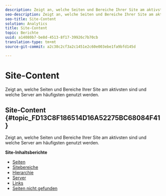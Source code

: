 ```yaml
---
description: Zeigt an, welche Seiten und Bereiche Ihrer Site am aktivsten sind und welche Server am häufigsten genutzt werden.
seo-description: Zeigt an, welche Seiten und Bereiche Ihrer Site am aktivsten sind und welche Server am häufigsten genutzt werden.
seo-title: Site-Content
solution: Analytics
title: Site-Content
topic: Berichte
uuid: a14080b7-be8d-4513-8f17-39926c7b70cb
translation-type: tm+mt
source-git-commit: a2c38c2cf3a2c1451e2c60e003ebe1fa9bfd145d

---
```



# Site-Content

Zeigt an, welche Seiten und Bereiche Ihrer Site am aktivsten sind und welche Server am häufigsten genutzt werden.

## Site-Content {#topic_FD13C8F186514D16A52275BC68084F41}

Zeigt an, welche Seiten und Bereiche Ihrer Site am aktivsten sind und welche Server am häufigsten genutzt werden.

**Site-Inhaltsberichte**

* [Seiten](../../../components/c-variables/dimensionslist/reports-pages.md#concept_0219136EA25745B58434D0C7E751D7D5)
* [Sitebereiche](../../../components/c-variables/dimensionslist/reports-site-sections.md#concept_39E550D7A9E34C9580E81F5F9E12BDDD)
* [Hierarchie](../../../components/c-variables/dimensionslist/reports-hierarchy.md#concept_845DFC7699C54E4A81C89D7F5396136B)
* [Server](../../../components/c-variables/dimensionslist/reports-servers.md#concept_A5CABE5BB44E4919BE27E7C4EAD8F6CE)
* [Links](../../../components/c-variables/dimensionslist/reports-links.md#concept_E6D8D3C5A834415C972CF4002D849281)
* [Seiten nicht gefunden](../../../components/c-variables/dimensionslist/reports-pages-not-found.md#concept_46A8DB85A4DE428A944C5711B2AE625B)

